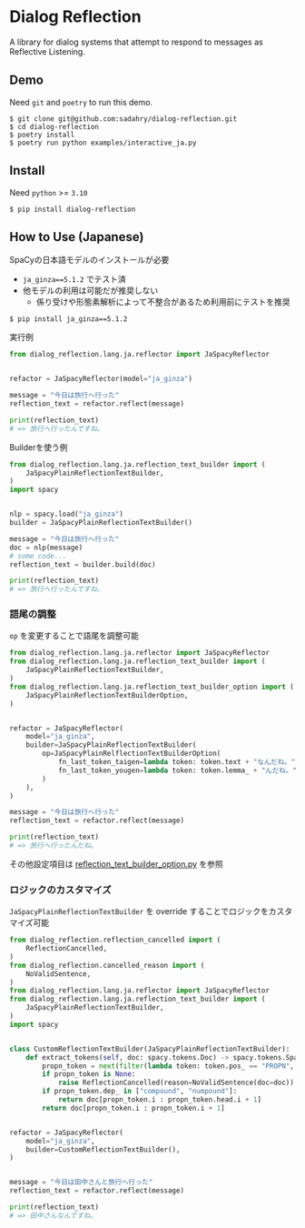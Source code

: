 # Dialog Reflection

A library for dialog systems that attempt to respond to messages as Reflective Listening.

## Demo

Need `git` and `poetry` to run this demo.

```console
$ git clone git@github.com:sadahry/dialog-reflection.git
$ cd dialog-reflection
$ poetry install
$ poetry run python examples/interactive_ja.py
```

## Install

Need `python` >= `3.10`

```console
$ pip install dialog-reflection
```

## How to Use (Japanese)

SpaCyの日本語モデルのインストールが必要  
* `ja_ginza==5.1.2` でテスト済
* 他モデルの利用は可能だが推奨しない
  * 係り受けや形態素解析によって不整合があるため利用前にテストを推奨

```console
$ pip install ja_ginza==5.1.2
```

実行例

```python
from dialog_reflection.lang.ja.reflector import JaSpacyReflector


refactor = JaSpacyReflector(model="ja_ginza")

message = "今日は旅行へ行った"
reflection_text = refactor.reflect(message)

print(reflection_text)
# => 旅行へ行ったんですね。
```

Builderを使う例

```python
from dialog_reflection.lang.ja.reflection_text_builder import (
    JaSpacyPlainReflectionTextBuilder,
)
import spacy


nlp = spacy.load("ja_ginza")
builder = JaSpacyPlainReflectionTextBuilder()

message = "今日は旅行へ行った"
doc = nlp(message)
# some code...
reflection_text = builder.build(doc)

print(reflection_text)
# => 旅行へ行ったんですね。
```

### 語尾の調整

`op` を変更することで語尾を調整可能

```python
from dialog_reflection.lang.ja.reflector import JaSpacyReflector
from dialog_reflection.lang.ja.reflection_text_builder import (
    JaSpacyPlainReflectionTextBuilder,
)
from dialog_reflection.lang.ja.reflection_text_builder_option import (
    JaSpacyPlainReflectionTextBuilderOption,
)


refactor = JaSpacyReflector(
    model="ja_ginza",
    builder=JaSpacyPlainReflectionTextBuilder(
        op=JaSpacyPlainRelflectionTextBuilderOption(
            fn_last_token_taigen=lambda token: token.text + "なんだね。",
            fn_last_token_yougen=lambda token: token.lemma_ + "んだね。",
        )
    ),
)

message = "今日は旅行へ行った"
reflection_text = refactor.reflect(message)

print(reflection_text)
# => 旅行へ行ったんだね。
```

その他設定項目は [reflection_text_builder_option.py](https://github.com/sadahry/dialog-reflection/blob/main/dialog_reflection/lang/ja/reflection_text_builder_option.py#L24) を参照

### ロジックのカスタマイズ

`JaSpacyPlainReflectionTextBuilder` を override することでロジックをカスタマイズ可能

```python
from dialog_reflection.reflection_cancelled import (
    ReflectionCancelled,
)
from dialog_reflection.cancelled_reason import (
    NoValidSentence,
)
from dialog_reflection.lang.ja.reflector import JaSpacyReflector
from dialog_reflection.lang.ja.reflection_text_builder import (
    JaSpacyPlainReflectionTextBuilder,
)
import spacy


class CustomReflectionTextBuilder(JaSpacyPlainReflectionTextBuilder):
    def extract_tokens(self, doc: spacy.tokens.Doc) -> spacy.tokens.Span:
        propn_token = next(filter(lambda token: token.pos_ == "PROPN", doc), None)
        if propn_token is None:
            raise ReflectionCancelled(reason=NoValidSentence(doc=doc))
        if propn_token.dep_ in ["compound", "numpound"]:
            return doc[propn_token.i : propn_token.head.i + 1]
        return doc[propn_token.i : propn_token.i + 1]


refactor = JaSpacyReflector(
    model="ja_ginza",
    builder=CustomReflectionTextBuilder(),
)


message = "今日は田中さんと旅行へ行った"
reflection_text = refactor.reflect(message)

print(reflection_text)
# => 田中さんなんですね。
```
